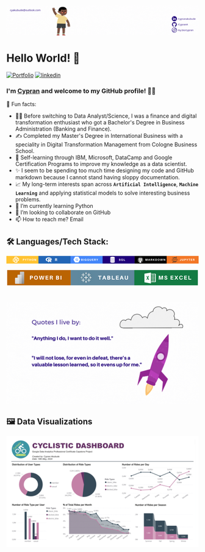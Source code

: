 ![](img/github-intro.gif)

# Hello World! 👋

[![Portfolio](https://img.shields.io/badge/my_portfolio-000?style=for-the-badge&logo=ko-fi&logoColor=white)](https://cyprana.github.io/portfolio/)
[![linkedin](https://img.shields.io/badge/linkedin-0A66C2?style=for-the-badge&logo=linkedin&logoColor=white)](https://www.linkedin.com/in/cypranakubude/)

### I'm [Cypran](https://www.linkedin.com/in/cypranakubude/) and welcome to my GitHub profile! 👨‍💻
🖤 Fun facts:
- 👩‍🎓 Before switching to Data Analyst/Science, I was a finance and digital transformation enthusiast who got a Bachelor's Degree in Business Administration (Banking and Finance).
- ✍️ Completed my Master's Degree in International Business with a speciality in Digital Transformation Management from Cologne Business School. 
- 📖 Self-learning through IBM, Microsoft, DataCamp and Google Certification Programs to improve my knowledge as a data scientist.
- ✨ I seem to be spending too much time designing my code and GitHub markdown because I cannot stand having sloppy documentation.
- 📈 My long-term interests span across **`Artificial Intelligence`**, **`Machine Learning`** and applying statistical models to solve interesting business problems.
- 🌱 I’m currently learning Python
- 💞️ I’m looking to collaborate on GitHub
- 📫 How to reach me? Email
##
## 🛠 Languages/Tech Stack:

![](img/tech-stack.png)
<p align="center">
  <img src=img/tech-stack2.png>
</p>

#
![](img/quote.gif)

##
## 🖼️ Data Visualizations

![](https://github.com/CypranA/CypranA/blob/main/data-visualizations/Cyclistic%20Dashboard.png)

<!---
CypranA/CypranA is a ✨ special ✨ repository because its `README.md` (this file) appears on your GitHub profile.
You can click the Preview link to take a look at your changes.
--->
